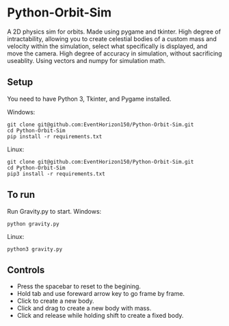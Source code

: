 # Python-Orbit-Sim
A 2D physics sim for orbits. Made using pygame and tkinter. High degree of intractability, 
allowing you to create celestial bodies of a custom mass and velocity within the simulation, 
select what specifically is displayed, and move the camera. High degree of accuracy in simulation, without sacrificing useablity. Using vectors and numpy for simulation math. 

## Setup
You need to have Python 3, Tkinter, and Pygame installed. 

Windows:
```
git clone git@github.com:EventHorizon150/Python-Orbit-Sim.git
cd Python-Orbit-Sim
pip install -r requirements.txt
```
Linux:
```
git clone git@github.com:EventHorizon150/Python-Orbit-Sim.git
cd Python-Orbit-Sim
pip3 install -r requirements.txt
```

## To run
Run Gravity.py to start.
Windows: 
```
python gravity.py
```
Linux:
```
python3 gravity.py
```
## Controls
 * Press the spacebar to reset to the begining. 
 * Hold tab and use foreward arrow key to go frame by frame. 
 * Click to create a new body.
 * Click and drag to create a new body with mass. 
 * Click and release while holding shift to create a fixed body. 